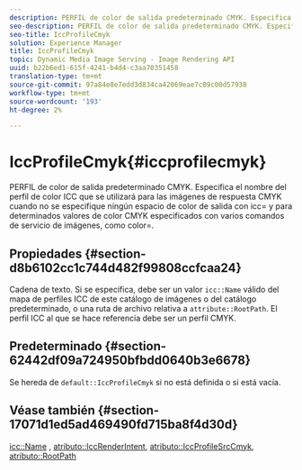 ```yaml
---
description: PERFIL de color de salida predeterminado CMYK. Especifica el nombre del perfil de color ICC que se utilizará para las imágenes de respuesta CMYK cuando no se especifique ningún espacio de color de salida con icc= y para determinados valores de color CMYK especificados con varios comandos de servicio de imágenes, como color=.
seo-description: PERFIL de color de salida predeterminado CMYK. Especifica el nombre del perfil de color ICC que se utilizará para las imágenes de respuesta CMYK cuando no se especifique ningún espacio de color de salida con icc= y para determinados valores de color CMYK especificados con varios comandos de servicio de imágenes, como color=.
seo-title: IccProfileCmyk
solution: Experience Manager
title: IccProfileCmyk
topic: Dynamic Media Image Serving - Image Rendering API
uuid: b22b6ed1-615f-4241-b4d4-c3aa70351458
translation-type: tm+mt
source-git-commit: 97a84e8e7edd3d834ca42069eae7c09c00d57938
workflow-type: tm+mt
source-wordcount: '193'
ht-degree: 2%

---
```



# IccProfileCmyk{#iccprofilecmyk}

PERFIL de color de salida predeterminado CMYK. Especifica el nombre del perfil de color ICC que se utilizará para las imágenes de respuesta CMYK cuando no se especifique ningún espacio de color de salida con icc= y para determinados valores de color CMYK especificados con varios comandos de servicio de imágenes, como color=.

## Propiedades {#section-d8b6102cc1c744d482f99808ccfcaa24}

Cadena de texto. Si se especifica, debe ser un valor `icc::Name` válido del mapa de perfiles ICC de este catálogo de imágenes o del catálogo predeterminado, o una ruta de archivo relativa a `attribute::RootPath`. El perfil ICC al que se hace referencia debe ser un perfil CMYK.

## Predeterminado {#section-62442df09a724950bfbdd0640b3e6678}

Se hereda de `default::IccProfileCmyk` si no está definida o si está vacía.

## Véase también {#section-17071d1ed5ad469490fd715ba8f4d30d}

[icc::Name](../../../../../is-api/image-catalog/image-serving-api-ref/c-image-catalog-reference/c-icc-profile-map-reference/r-name-icc.md#reference-9e7d3c8e35434981a3dfac66b8946cbe) ,  [atributo::IccRenderIntent](../../../../../is-api/image-catalog/image-serving-api-ref/c-image-catalog-reference/c-attributes-reference/r-iccrenderintent.md#reference-012f207f28bd4406a5368d23ed95a51f),  [atributo::IccProfileSrcCmyk](../../../../../is-api/image-catalog/image-serving-api-ref/c-image-catalog-reference/c-attributes-reference/r-iccprofilesrccmyk.md#reference-b57196dfe5db41fe88bd0828ed4ec728),  [atributo::RootPath](../../../../../is-api/image-catalog/image-serving-api-ref/c-image-catalog-reference/c-attributes-reference/r-rootpath.md#reference-17d57e5967be403b8408fa7214017494)
